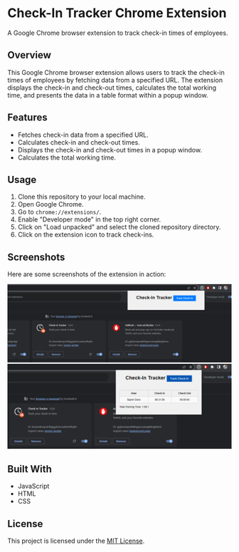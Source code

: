 # Check-In Tracker Chrome Extension

A Google Chrome browser extension to track check-in times of employees.

## Overview

This Google Chrome browser extension allows users to track the check-in times of employees by fetching data from a specified URL. The extension displays the check-in and check-out times, calculates the total working time, and presents the data in a table format within a popup window.

## Features

- Fetches check-in data from a specified URL.
- Calculates check-in and check-out times.
- Displays the check-in and check-out times in a popup window.
- Calculates the total working time.

## Usage

1. Clone this repository to your local machine.
2. Open Google Chrome.
3. Go to `chrome://extensions/`.
4. Enable "Developer mode" in the top right corner.
5. Click on "Load unpacked" and select the cloned repository directory.
6. Click on the extension icon to track check-ins.

## Screenshots

Here are some screenshots of the extension in action:

![Popup Screenshot](screenshots/Screenshot_1.png)
![Table Screenshot](screenshots/Screenshot_2.png)

## Built With

- JavaScript
- HTML
- CSS

## License

This project is licensed under the [MIT License](LICENSE).
